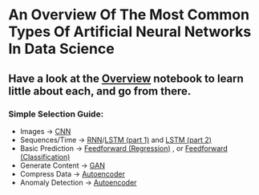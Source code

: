 # An Overview Of The Most Common Types Of Artificial Neural Networks In Data Science

## Have a look at the [Overview](Common_Neural_Networks_In_Data_Science.ipynb) notebook to learn little about each, and go from there.

### Simple Selection Guide:
* Images → [CNN](Convolutional_Neural_Networks.ipynb)
* Sequences/Time → [RNN](Recurrent_Neural_Networks.ipynb)/[LSTM (part 1)](Long_Short-Term_Memory_Pt1.ipynb) and [LSTM (part 2)](Long_Short-Term_Memory_Pt2.ipynb)
* Basic Prediction → [Feedforward (Regression)](Feedforward_Neural_Networks_Pt1.ipynb) , or [Feedforward (Classification)](Feedforward_Neural_Networks_Pt2.ipynb)
* Generate Content → [GAN](Generative_Adversarial_Networks.ipynb)
* Compress Data → [Autoencoder](Autoencoders_Pt1.ipynb)
* Anomaly Detection → [Autoencoder](Autoencoders_Pt2.ipynb)